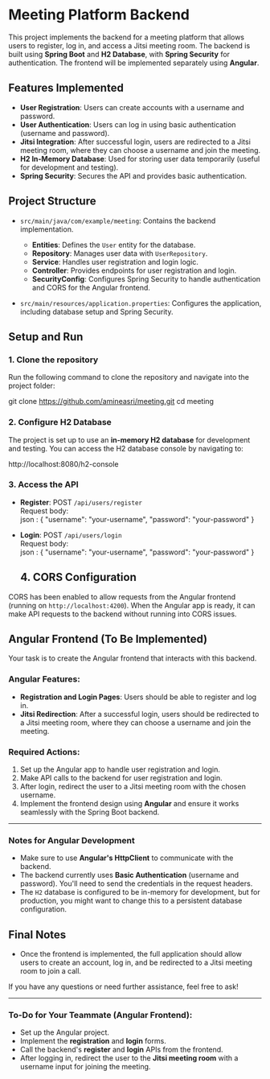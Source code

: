 # Meeting Platform Backend

This project implements the backend for a meeting platform that allows users to register, log in, and access a Jitsi meeting room. The backend is built using **Spring Boot** and **H2 Database**, with **Spring Security** for authentication. The frontend will be implemented separately using **Angular**.

## Features Implemented

- **User Registration**: Users can create accounts with a username and password.
- **User Authentication**: Users can log in using basic authentication (username and password).
- **Jitsi Integration**: After successful login, users are redirected to a Jitsi meeting room, where they can choose a username and join the meeting.
- **H2 In-Memory Database**: Used for storing user data temporarily (useful for development and testing).
- **Spring Security**: Secures the API and provides basic authentication.

## Project Structure

- `src/main/java/com/example/meeting`: Contains the backend implementation.
    - **Entities**: Defines the `User` entity for the database.
    - **Repository**: Manages user data with `UserRepository`.
    - **Service**: Handles user registration and login logic.
    - **Controller**: Provides endpoints for user registration and login.
    - **SecurityConfig**: Configures Spring Security to handle authentication and CORS for the Angular frontend.

- `src/main/resources/application.properties`: Configures the application, including database setup and Spring Security.

## Setup and Run

### 1. Clone the repository

Run the following command to clone the repository and navigate into the project folder:

git clone https://github.com/amineasri/meeting.git cd meeting 


### 2. Configure H2 Database

The project is set up to use an **in-memory H2 database** for development and testing. You can access the H2 database console by navigating to:

http://localhost:8080/h2-console

### 3. Access the API

- **Register**: POST `/api/users/register`  
  Request body:  
  json :
  {
    "username": "your-username",
    "password": "your-password"
  }
- **Login**: POST `/api/users/login`  
  Request body:  
  json :
  {
    "username": "your-username",
    "password": "your-password"
  }


  ## 4. CORS Configuration

CORS has been enabled to allow requests from the Angular frontend (running on `http://localhost:4200`). When the Angular app is ready, it can make API requests to the backend without running into CORS issues.

## Angular Frontend (To Be Implemented)

Your task is to create the Angular frontend that interacts with this backend.

### Angular Features:

- **Registration and Login Pages**: Users should be able to register and log in.
- **Jitsi Redirection**: After a successful login, users should be redirected to a Jitsi meeting room, where they can choose a username and join the meeting.

### Required Actions:

1. Set up the Angular app to handle user registration and login.
2. Make API calls to the backend for user registration and login.
3. After login, redirect the user to a Jitsi meeting room with the chosen username.
4. Implement the frontend design using **Angular** and ensure it works seamlessly with the Spring Boot backend.

---

### Notes for Angular Development

- Make sure to use **Angular's HttpClient** to communicate with the backend.
- The backend currently uses **Basic Authentication** (username and password). You'll need to send the credentials in the request headers.
- The `H2` database is configured to be in-memory for development, but for production, you might want to change this to a persistent database configuration.

## Final Notes

- Once the frontend is implemented, the full application should allow users to create an account, log in, and be redirected to a Jitsi meeting room to join a call.

If you have any questions or need further assistance, feel free to ask!

---

### To-Do for Your Teammate (Angular Frontend):

- Set up the Angular project.
- Implement the **registration** and **login** forms.
- Call the backend's **register** and **login** APIs from the frontend.
- After logging in, redirect the user to the **Jitsi meeting room** with a username input for joining the meeting.

